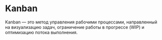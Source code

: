 # Kanban
Kanban — это метод управления рабочими процессами, направленный на визуализацию задач, ограничение работы в прогрессе (WIP) и оптимизацию потока выполнения.
